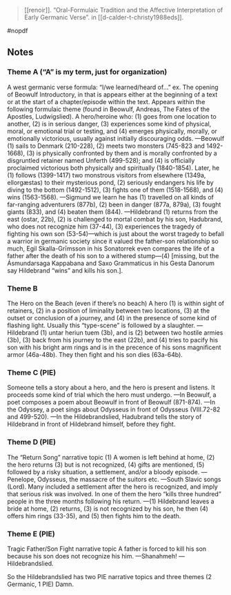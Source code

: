 
> [[renoir]]. “Oral-Formulaic Tradition and the Affective Interpretation of Early Germanic Verse”. in [[d-calder-t-christy1988eds]].

#nopdf 

## Notes

### Theme A (“A” is my term, just for organization)
A west germanic verse formula:
“I/we learned/heard of…”
ex. The opening of Beowulf
Introductory, in that is appears either at the beginning of a text or at the start of a chapter/episode within the text.
Appears within the following formulaic theme (found in Beowulf, Andreas, The Fates of the Apostles, Ludwigslied).  A hero/heroine who: (1) goes from one location to another, (2) is in serious danger, (3) experiences some kind of physical, moral, or emotional trial or testing, and (4) emerges physically, morally, or emotionally victorious, usually against initially discouraging odds. 
—Beowulf  (1) sails to Denmark (210-228), (2) meets two monsters (745-823 and 1492-1668), (3) is physically confronted by them and is morally confronted by a disgruntled retainer named Unferth (499-528); and (4) is officially proclaimed victorious both physically and spiritually (1840-1854).    Later, he (1) follows (1399-1417) two monstrous visitors from elsewhere (1349a, ellorgæstas) to their mysterious pond, (2) seriously endangers his life by diving to the bottom (1492-1512), (3) fights one of them (1518-1568), and (4) wins (1563-1568).
—Sigmund  we learn he has (1) travelled on all kinds of far-ranging adventurers (877b), (2) been in danger (877a, 879a), (3) fought giants (833), and (4) beaten them (844).
—Hildebrand  (1) returns from the east (ostar, 22b), (2) is challenged to mortal combat by his son, Hadubrand, who does not recognize him (37-44), (3) experiences the tragedy of fighting his own son (53-54)—which is just about the worst tragedy to befall a warrior in germanic society since it valued the father-son relationship so much,  Egil Skalla-Grīmsson in his Sonatorrek even compares the life of a father after the death of his son to a withered stump—(4) [missing, but the Ásmundarsaga Kappabana and Saxo Grammaticus in his Gesta Danorum say Hildebrand “wins” and kills his son.].   




### Theme B
The Hero on the Beach (even if there’s no beach)
A hero (1) is within sight of retainers, (2) in a position of liminality between two locations, (3) at the outset or conclusion of a journey, and (4) in the presence of some kind of flashing light. Usually this “type-scene” is followed by a slaughter.
—Hildebrand  (1) untar heriun tuem (3b), and is (2) between two hostile armies (3b), (3) back from his journey to the east (22b), and (4) tries to pacify his son with his bright arm rings and is in the precence of his sons magnificent armor (46a-48b).  They then fight and his son dies (63a-64b). 

### Theme C  (PIE)
Someone tells a story about a hero, and the hero is present and listens. It proceeds some kind of trial which the hero must undergo.
—In Beowulf, a poet composes a poem about Beowulf in front of Beowulf (871-874). 
—In the Odyssey, a poet sings about Odysseus in front of Odysseus (VIII.72-82 and 499-520).
—In the Hildebrandslied, Hadubrand tells the story of Hildebrand in front of Hildebrand himself, before they fight.

### Theme D  (PIE)
The “Return Song” narrative topic
(1) A women is left behind at home, (2) the hero returns (3) but is not recognized, (4) gifts are mentioned, (5) followed by a risky situation, a settlement, and/or a bloody episode.
—Penelope, Odysseus, the massacre of the suitors etc.
—South Slavic songs (Lord). Many included a settlement after the hero is recognized, and imply that serious risk was involved. In one of them the hero “kills three hundred” people in the three months following his return.
—(1) Hildebrand leaves a bride at home, (2) returns, (3) is not recognized by his son, he then (4) offers him rings (33-35), and (5) then fights him to the death.

### Theme E (PIE)
Tragic Father/Son Fight narrative topic
A father is forced to kill his son because his son does not recognize his him.
—Shanahmeh!
—Hildebrandslied.


So the Hildebrandslied has two PIE narrative topics and three themes (2 Germanic, 1 PIE)
Damn.

